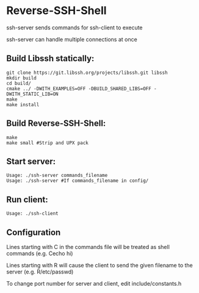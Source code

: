# Reverse-SSH-Shell
ssh-server sends commands for ssh-client to execute

ssh-server can handle multiple connections at once

## Build Libssh statically:
  ```
  git clone https://git.libssh.org/projects/libssh.git libssh
  mkdir build
  cd build/
  cmake ../ -DWITH_EXAMPLES=OFF -DBUILD_SHARED_LIBS=OFF -DWITH_STATIC_LIB=ON
  make
  make install
  ```

## Build Reverse-SSH-Shell:
  ```
  make
  make small #Strip and UPX pack 
  ```

## Start server:
  ```
  Usage: ./ssh-server commands_filename
  Usage: ./ssh-server #If commands_filename in config/
  ```

## Run client:
  ```
  Usage: ./ssh-client
  ```
  
## Configuration
  Lines starting with C in the commands file will be treated as shell commands (e.g. Cecho hi)

  Lines starting with R will cause the client to send the given filename to the server (e.g. R/etc/passwd)

  To change port number for server and client, edit include/constants.h
